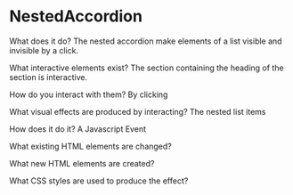 # NestedAccordion

What does it do? The nested accordion make elements of a list visible and invisible by a click.

What interactive elements exist? The section containing the heading of the section is interactive.  

How do you interact with them? By clicking

What visual effects are produced by interacting? The nested list items

How does it do it? A Javascript Event

What existing HTML elements are changed?

What new HTML elements are created?

What CSS styles are used to produce the effect?
